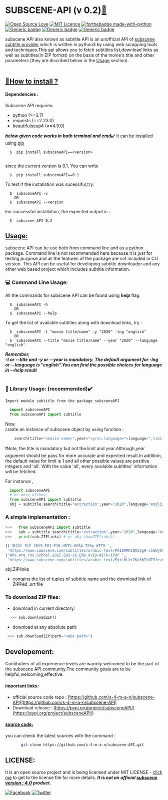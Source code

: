 # SUBSCENE-API (v 0.2)[:link:](https://github.com/s-4-m-a-n/subscene-API/tree/master/subsceneAPI)<br/>

[![Open Source Love](https://badges.frapsoft.com/os/v1/open-source-150x25.png?v=103)](https://github.com/s-4-m-a-n) 
[![MIT Licence](https://badges.frapsoft.com/os/mit/mit.png?v=103)](https://opensource.org/licenses/mit-license.php)
[![forthebadge made-with-python](http://ForTheBadge.com/images/badges/made-with-python.svg)](https://www.python.org/)<br/>
[![Generic badge](https://img.shields.io/badge/python-3.7+-<COLOR>.svg)](https://www.python.org/)
[![Generic badge](https://img.shields.io/badge/Pypi-v0.2-<COLOR>.svg)](https://pypi.org/project/subsceneAPI/)
[![Generic badge](https://img.shields.io/badge/Python-Automation-<COLOR>.svg)](https://pypi.org/project/subsceneAPI/)

subscene API also known as subtitle API is an unofficial API of [subscene subtitle provider](https://www.subscene.com/) which is written in python3 by using web scrapping tools and techniques.This api allows you to fetch subtitles list,download links as well as subtitles(in ZIP format) on the basis of the movie's title and other parameters (they are discribed below in the [Usage](#usage) section).<br/><br/>

## [:small_blue_diamond:](https://github.com/s-4-m-a-n)<ins>How to install<ins> ?
#### Dependencies :
  Subscene API requires:
   - python (>=3.7)
   - requests (==2.23.0)
   - beautifulsoup4 (==4.9.0)
  
    
   ***below given code works in both terminal and cmd***:heavy_check_mark:
      It can be installed using [pip](https://pypi.org/project/subsceneAPI/)
``` 
  $  pip install subsceneAPI==<version>
  
```
  since the current version is 0.1. You can write 
  
```
  $  pip install subsceneAPI==0.1

``` 
  To test if the installation was sucessiful,try:
```
  $  subsceneAPI -v 
    OR
  $  subsceneAPI --version

```
For successful installation, the expected output is :
```
  $  subscene-API 0.2

``` 
## <ins>Usage<ins>:
  subscene API can be use both from command line and as a python package.
  Command line is not recommended here because it is just for testing purpose and all the features of the package are not included in CLI version. This API can be useful for developing subtitle downloader and any other web based project which includes subtitle information.
  
### :computer: Command Line Usage:
All the commands for subscene API can be found using ***help*** flag.
```
  $  subsceneAPI -h
    OR
  $  subsceneAPI --help
```
To get the list of available subtitles along with download links, try :
```
  $  subsceneAPI -t "movie title/name" -y "2020" -lng "english"
    OR
  $  subsceneAPI --title "movie title/name" --year "2020" --language "english"
```

***Remember,<br/>
  -t or --title and -y or --year is mandatory. The default argument for  -lng or --language is "english".You can find the possible choices for language in --help result*** <br/><br/>
  
### :page_with_curl: Library Usage: (recommended):heavy_check_mark:
    Import module subtitle from the package subsceneAPI
    
  ```python
    import subsceneAPI
    from subsceneAPI import subtitle
  ```
  Now,<br/>
      create an instance of subscene object by using function : 
      
  ```python  
      search(title="<movie name>",year="<yrs>,language="<language>",limit="<no of subtitles that you want>")
  ```
  :heavy_exclamation_mark:Note, the title is mandatory but not the limit and year.Although,year argument should be pass for more accurate and expected result.In addition, the default value for limit is 1 and all other possible values are positive integers and 'all'. With the value 'all', every available subtitles' information will be fetched.
  
   For instance , 
  ```python
    import subsceneAPI
    # or more ofthen,
    from subsceneAPI import subtitle    
    obj = subtitle.search(title="extraction",year="2020",language="english",limit="1")
 ```
 ### A simple implementation  :
 ```python
 >>>   from subsceneAPI import subtitle
 >>>   sub = subtitle.search(title="extraction",year="2020",language="english",limit="2")
 >>>   print(sub.ZIPlinks) # or obj.showZIPlinks()
 
 [('후아유 학교 2015.E01~E16.HDTV.H264.720p-WITH ',
  'https://www.subscene.com/subtitles/arabic-text/PU109MKIN052gH-c1GWyOCfTWLMLKmlfMrQXJcMMwO6b288LtEhtMIfkExgzB7hs8R0xZVR460THHwMT1PZ4iOPs6Vh_BjVhUJUfUxTc9yW8wCJ_tUbDzkpFsw4ofmIL0'),
 ('Who.Are.You.School-2015.E02-16.END.XviD-WITH-iPOP ',
  'https://www.subscene.com/subtitles/arabic-text/EgiL6LXr7Kp3bTtOT9fezovIu-6a5NcuPm66f8JPgPEP9HYHdM3yCXr9pQME2-hTCZeiPHusemyNgyVxVcW9qp6hmY3GCPJxXPuFBDWmb4XP58RNtbs8Gkij9EBxBiuv0')]
 ```
  obj.ZIPlinks 
  - contains the list of tuples of subtitle name and the download link of ZIPPed .srt file
 
 ### To download ZIP files:
   - download in current directory:
  ```python
    >>> sub.downloadZIP()
  ```
  - download at any absolute path:
   ```python
    >>> sub.downloadZIP(path="<abs path>")
  ```

## Developement:
   Contibuters of all experience levels are warmly welcomed to be the part of the subscene API community.The community goals are to be helpful,welcoming,effective.
   #### important links:
  - official source code repo : [https://github.com/s-4-m-a-n/subscene-API](https://github.com/s-4-m-a-n/subscene-API)
  - Download release : [https://pypi.org/project/subsceneAPI/](https://pypi.org/project/subsceneAPI/)<br/>
   #### <ins>source code:<ins>
   you can check the latest sources with the command :
   ```bash
          git clone https://github.com/s-4-m-a-n/subscene-API.git
   ```
   

## LICENSE:
  It is an open source project and is being licensed under MIT LICENSE - [click me](https://github.com/s-4-m-a-n/subscene-API/blob/master/LICENSE) to get to the license file for more details.
  ***It is not an official [subscene version : 4.0](https://www.subscene.com/) product.***
  
  
 

[![Facebook](https://img.shields.io/static/v1.svg?label=follow&message=@me&color=9cf&logo=facebook&style=flat&logoColor=white&colorA=informational)](https://www.facebook.com/suman.dhakal.39982) 
[![Twitter](https://img.shields.io/static/v1.svg?label=follow&message=@&color=grey&logo=twitter&style=flat&logoColor=white&colorA=critical)](https://twitter.com/s_4_m_A_N)
      

  
  